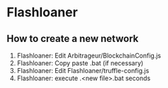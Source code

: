 # Flashloaner

## How to create a new network

1. Flashloaner: Edit Arbitrageur/BlockchainConfig.js
2. Flashloaner: Copy paste <file>.bat (if necessary)
4. Flashloaner: Edit Flashloaner/truffle-config.js
5. Flashloaner: execute .\<new file>.bat seconds
